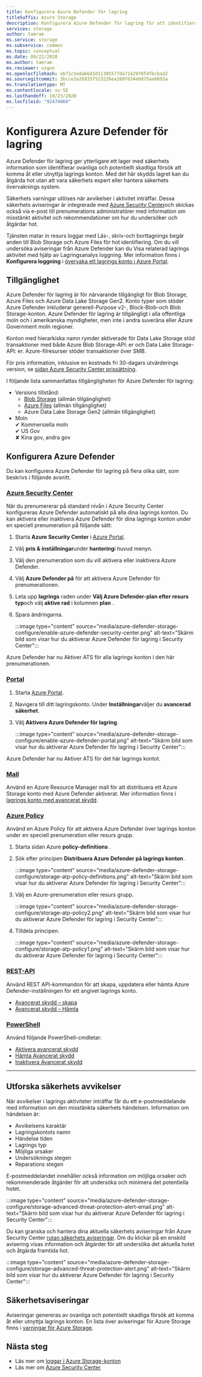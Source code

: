 ```yaml
---
title: Konfigurera Azure Defender för lagring
titleSuffix: Azure Storage
description: Konfigurera Azure Defender för lagring för att identifiera avvikelser i konto aktivitet och få meddelanden om potentiellt skadliga försök att komma åt ditt konto.
services: storage
author: tamram
ms.service: storage
ms.subservice: common
ms.topic: conceptual
ms.date: 09/22/2020
ms.author: tamram
ms.reviewer: ozgun
ms.openlocfilehash: eb71c5eda66d3d11385577da7142970f4fbcbad2
ms.sourcegitcommit: 3bcce2e26935f523226ea269f034e0d75aa6693a
ms.translationtype: MT
ms.contentlocale: sv-SE
ms.lasthandoff: 10/23/2020
ms.locfileid: "92474860"
---
```

# <a name="configure-azure-defender-for-storage"></a>Konfigurera Azure Defender för lagring

Azure Defender för lagring ger ytterligare ett lager med säkerhets information som identifierar ovanliga och potentiellt skadliga försök att komma åt eller utnyttja lagrings konton. Med det här skydds lagret kan du åtgärda hot utan att vara säkerhets expert eller hantera säkerhets övervaknings system.

Säkerhets varningar utlöses när avvikelser i aktivitet inträffar. Dessa säkerhets aviseringar är integrerade med [Azure Security Center](https://azure.microsoft.com/services/security-center/)och skickas också via e-post till prenumerations administratörer med information om misstänkt aktivitet och rekommendationer om hur du undersöker och åtgärdar hot.

Tjänsten matar in resurs loggar med Läs-, skriv-och borttagnings begär anden till Blob Storage och Azure Files för hot identifiering. Om du vill undersöka aviseringar från Azure Defender kan du Visa relaterad lagrings aktivitet med hjälp av Lagringsanalys loggning. Mer information finns i **Konfigurera loggning** i [övervaka ett lagrings konto i Azure Portal](storage-monitor-storage-account.md#configure-logging).

## <a name="availability"></a>Tillgänglighet

Azure Defender för lagring är för närvarande tillgängligt för Blob Storage, Azure Files och Azure Data Lake Storage Gen2. Konto typer som stöder Azure Defender inkluderar generell-Purpose v2-, Block-Blob-och Blob Storage-konton. Azure Defender för lagring är tillgängligt i alla offentliga moln och i amerikanska myndigheter, men inte i andra suveräna eller Azure Government moln regioner.

Konton med hierarkiska namn rymder aktiverade för Data Lake Storage stöd transaktioner med både Azure Blob Storage-API: er och Data Lake Storage-API: er. Azure-filresurser stöder transaktioner över SMB.

För pris information, inklusive en kostnads fri 30-dagars utvärderings version, se [sidan Azure Security Center prissättning](https://azure.microsoft.com/pricing/details/security-center/).

I följande lista sammanfattas tillgängligheten för Azure Defender för lagring:

- Versions tillstånd:
  - [Blob Storage](https://azure.microsoft.com/services/storage/blobs/) (allmän tillgänglighet)
  - [Azure Files](/azure/storage/files/storage-files-introduction) (allmän tillgänglighet)
  - Azure Data Lake Storage Gen2 (allmän tillgänglighet)
- Moln<br>
    ✔ Kommersiella moln<br>
    ✔ US Gov<br>
    ✘ Kina gov, andra gov

## <a name="set-up-azure-defender"></a>Konfigurera Azure Defender

Du kan konfigurera Azure Defender för lagring på flera olika sätt, som beskrivs i följande avsnitt.

### <a name="azure-security-center"></a>[Azure Security Center](#tab/azure-security-center)

När du prenumererar på standard nivån i Azure Security Center konfigureras Azure Defender automatiskt på alla dina lagrings konton. Du kan aktivera eller inaktivera Azure Defender för dina lagrings konton under en speciell prenumeration på följande sätt:

1. Starta **Azure Security Center** i [Azure Portal](https://portal.azure.com).
1. Välj **pris & inställningar**under **hantering**i huvud menyn.
1. Välj den prenumeration som du vill aktivera eller inaktivera Azure Defender.
1. Välj **Azure Defender på** för att aktivera Azure Defender för prenumerationen.
1. Leta upp **lagrings** raden under **Välj Azure Defender-plan efter resurs typ**och välj **aktive rad** i kolumnen **plan** .
1. Spara ändringarna.

    :::image type="content" source="media/azure-defender-storage-configure/enable-azure-defender-security-center.png" alt-text="Skärm bild som visar hur du aktiverar Azure Defender för lagring i Security Center":::

Azure Defender har nu Aktiver ATS för alla lagrings konton i den här prenumerationen.

### <a name="portal"></a>[Portal](#tab/azure-portal)

1. Starta [Azure Portal](https://portal.azure.com/).
1. Navigera till ditt lagringskonto. Under **Inställningar**väljer du **avancerad säkerhet**.
1. Välj **Aktivera Azure Defender för lagring**.

    :::image type="content" source="media/azure-defender-storage-configure/enable-azure-defender-portal.png" alt-text="Skärm bild som visar hur du aktiverar Azure Defender för lagring i Security Center":::

Azure Defender har nu Aktiver ATS för det här lagrings kontot.

### <a name="template"></a>[Mall](#tab/template)

Använd en Azure Resource Manager mall för att distribuera ett Azure Storage konto med Azure Defender aktiverat. Mer information finns i [lagrings konto med avancerat skydd](https://azure.microsoft.com/resources/templates/201-storage-advanced-threat-protection-create/).

### <a name="azure-policy"></a>[Azure Policy](#tab/azure-policy)

Använd en Azure Policy för att aktivera Azure Defender över lagrings konton under en speciell prenumeration eller resurs grupp.

1. Starta sidan Azure **policy-definitions** .
1. Sök efter principen **Distribuera Azure Defender på lagrings konton** .

    :::image type="content" source="media/azure-defender-storage-configure/storage-atp-policy-definitions.png" alt-text="Skärm bild som visar hur du aktiverar Azure Defender för lagring i Security Center":::

1. Välj en Azure-prenumeration eller resurs grupp.

    :::image type="content" source="media/azure-defender-storage-configure/storage-atp-policy2.png" alt-text="Skärm bild som visar hur du aktiverar Azure Defender för lagring i Security Center":::

1. Tilldela principen.

    :::image type="content" source="media/azure-defender-storage-configure/storage-atp-policy1.png" alt-text="Skärm bild som visar hur du aktiverar Azure Defender för lagring i Security Center":::

### <a name="rest-api"></a>[REST-API](#tab/rest-api)

Använd REST API-kommandon för att skapa, uppdatera eller hämta Azure Defender-inställningen för ett angivet lagrings konto.

- [Avancerat skydd – skapa](/rest/api/securitycenter/advancedthreatprotection/create)
- [Avancerat skydd – Hämta](/rest/api/securitycenter/advancedthreatprotection/get)

### <a name="powershell"></a>[PowerShell](#tab/azure-powershell)

Använd följande PowerShell-cmdletar:

- [Aktivera avancerat skydd](/powershell/module/az.security/enable-azsecurityadvancedthreatprotection)
- [Hämta Avancerat skydd](/powershell/module/az.security/get-azsecurityadvancedthreatprotection)
- [Inaktivera Avancerat skydd](/powershell/module/az.security/disable-azsecurityadvancedthreatprotection)

---

## <a name="explore-security-anomalies"></a>Utforska säkerhets avvikelser

När avvikelser i lagrings aktiviteter inträffar får du ett e-postmeddelande med information om den misstänkta säkerhets händelsen. Information om händelsen är:

- Avvikelsens karaktär
- Lagringskontots namn
- Händelse tiden
- Lagrings typ
- Möjliga orsaker
- Undersöknings stegen
- Reparations stegen

E-postmeddelandet innehåller också information om möjliga orsaker och rekommenderade åtgärder för att undersöka och minimera det potentiella hotet.

:::image type="content" source="media/azure-defender-storage-configure/storage-advanced-threat-protection-alert-email.png" alt-text="Skärm bild som visar hur du aktiverar Azure Defender för lagring i Security Center":::

Du kan granska och hantera dina aktuella säkerhets aviseringar från Azure Security Center [rutan säkerhets aviseringar](../../security-center/security-center-managing-and-responding-alerts.md). Om du klickar på en enskild avisering visas information och åtgärder för att undersöka det aktuella hotet och åtgärda framtida hot.

:::image type="content" source="media/azure-defender-storage-configure/storage-advanced-threat-protection-alert.png" alt-text="Skärm bild som visar hur du aktiverar Azure Defender för lagring i Security Center":::

## <a name="security-alerts"></a>Säkerhetsaviseringar

Aviseringar genereras av ovanliga och potentiellt skadliga försök att komma åt eller utnyttja lagrings konton. En lista över aviseringar för Azure Storage finns i [varningar för Azure Storage](../../security-center/alerts-reference.md#alerts-azurestorage).

## <a name="next-steps"></a>Nästa steg

- Läs mer om [loggar i Azure Storage-konton](/rest/api/storageservices/About-Storage-Analytics-Logging)
- Läs mer om [Azure Security Center](../../security-center/security-center-intro.md)

